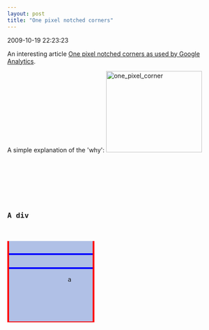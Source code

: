 ```yaml
---
layout: post
title: "One pixel notched corners"
---
```


<p class='meta'>2009-10-19 22:23:23</p>

An interesting article <a href="http://www.askthecssguy.com/2008/03/one_pixel_notched_corners_as_u.html">One pixel notched corners as used by Google Analytics</a>.

A simple explanation of the 'why':
<a href="http://www.freetofeel.com/2009/10/one-pixel-notched-corners/one_pixel_corner/" rel="attachment wp-att-235"><img src="http://www.freetofeel.com/wp-content/uploads/2009/10/one_pixel_corner.gif" alt="one_pixel_corner" title="one_pixel_corner" width="220" height="186" class="aligncenter size-full wp-image-235" /></a>

<pre name='code' class='html'>
<style type="text/css">
/* default stuff */
.letsGiveItAFixedWidthOf200Pixels { width:200px; }

.feature {
	border:solid red;
 	border-width:0px 4px 2px;
	background:#b0c0e6;
}
.feature div {
  position:relative;
  top: -4px;
  left: 0;
  border:solid blue;
  border-width:4px 0 0;
}
</style>
</head><body>

<div class="examplesGoHere letsGiveItAFixedWidthOf200Pixels">
	<h3>A div</h3>
	<div class="feature">
		<div>
			<div>
				a
			</div>
		</div>
	</div>
</div>
</pre>
